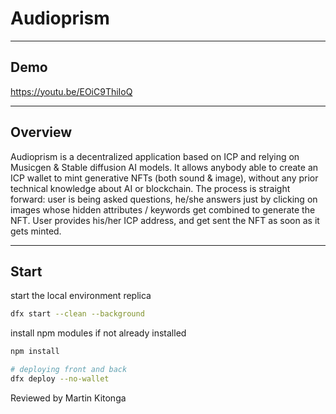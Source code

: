 # Audioprism

-----------------------------------------
## Demo 

https://youtu.be/EOiC9ThiIoQ

-----------------------------------------
## Overview 

Audioprism is a decentralized application based on ICP and relying on Musicgen & Stable diffusion AI models. 
It allows anybody able to create an ICP wallet to mint generative NFTs (both sound & image), without any prior technical knowledge about AI or blockchain.
The process is straight forward: user is being asked questions, he/she answers just by clicking on images whose hidden attributes / keywords get combined to generate the NFT.
User provides his/her ICP address, and get sent the NFT as soon as it gets minted.

-----------------------------------------

## Start 

start the local environment replica

```bash
dfx start --clean --background
```

install npm modules if not already installed

```bash
npm install
```

```bash
# deploying front and back
dfx deploy --no-wallet
```
Reviewed by Martin Kitonga
